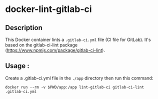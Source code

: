 # docker-lint-gitlab-ci

## Description

This Docker container lints a `.gitlab-ci.yml` file (CI file for GitLab).  It's based on the gitlab-ci-lint package (https://www.npmjs.com/package/gitlab-ci-lint).

## Usage :

Create a .gitlab-ci.yml file in the `./app` directory then run this command:

```
docker run --rm -v $PWD/app:/app lint-gitlab-ci gitlab-ci-lint .gitlab-ci.yml
```
